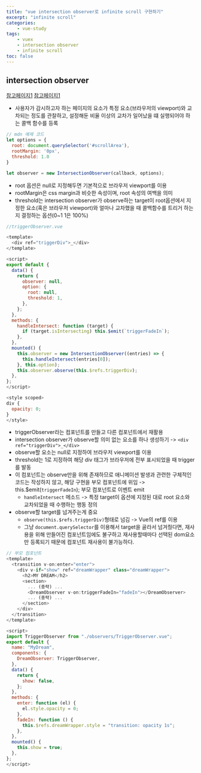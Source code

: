 ```yaml
--- 
title: "vue intersection observer로 infinite scroll 구현하기" 
excerpt: "infinite scroll"
categories: 
    - vue-study
tags: 
    - vuex
    - intersection observer
    - infinite scroll
toc: false
--- 
```

## intersection observer

[참고페이지1](https://codesandbox.io/s/kxm8wlnn85?file=/src/InfiniteScroll.vue:137-146)
[참고페이지1](https://velog.io/@kbpark9898/Vue-intersection-observer%EB%A1%9C-%EC%8A%A4%ED%81%AC%EB%A1%A4-%ED%83%90%EC%A7%80%ED%95%98%EA%B8%B0)

- 사용자가 감시하고자 하는 페이지의 요소가 특정 요소(브라우저의 viewport)와 교차되는 정도를 관찰하고, 설정해둔 비율 이상의 교차가 일어났을 떄 실행되어야 하는 콜백 함수를 등록

```javascript
// mdn 예제 코드
let options = {
  root: document.querySelector('#scrollArea'),
  rootMargin: '0px',
  threshold: 1.0
}

let observer = new IntersectionObserver(callback, options);
```
- root 옵션은 null로 지정해두면 기본적으로 브라우저 viewport를 이용
- rootMargin은 css margin과 비슷한 속성이며, root 속성의 여백을 의미
- threshold는 intersection observer가 observe하는 target이 root옵션에서 지정한 요소(혹은 브라우저 viewport)와 얼마나 교차했을 때 콜백함수를 트리거 하는지 결정하는 옵션(0~1 1은 100%)

```javascript
//triggerObserver.vue

<template>
  <div ref="triggerDiv">_</div>
</template>

<script>
export default {
  data() {
    return {
      observer: null,
      option: {
        root: null,
        threshold: 1,
      },
    };
  },
  methods: {
    handleIntersect: function (target) {
      if (target.isIntersecting) this.$emit(`triggerFadeIn`);
    },
  },
  mounted() {
    this.observer = new IntersectionObserver((entries) => {
      this.handleIntersect(entries[0]);
    }, this.option);
    this.observer.observe(this.$refs.triggerDiv);
  },
};
</script>

<style scoped>
div {
  opacity: 0;
}
</style>
```

- triggerObserver라는 컴포넌트를 만들고 다른 컴포넌트에서 재활용
- intersection observer가 observe할 의미 없는 요소를 하나 생성하기 -> `<div ref="triggerDiv">_</div>`
- observe할 요소는 null로 지정하여 브라우저 viewport를 이용
- threshold는 1로 지정하여 해당 div 태그가 브라우저에 전부 표시되었을 때 trigger를 발동
- 이 컴포넌트는 observe만을 위해 존재하므로 애니메이션 발생과 관련한 구체적인 코드는 작성하지 않고, 해당 구현을 부모 컴포넌트에 위임 -> this.$emit(`triggerFadeIn`); 부모 컴포넌트로 이벤트 emit
  - `handleIntersect` 메소드 -> 특정 target이 옵션에 지정된 대로 root 요소와 교차되었을 때 수행하는 행동 정의
- observe할 target를 넘겨주는게 중요
  - `observe(this.$refs.triggerDiv)`형태로 넘김 -> Vue의 ref를 이용
  - 그냥 `document.querySelector`를 이용해서 target을 골라서 넘겨줬다면, 재사용을 위해 만들어진 컴포넌트임에도 불구하고 재사용할때마다 선택된 dom요소만 등록되기 때문에 컴포넌트 재사용이 불가능하다.

```javascript
// 부모 컴포넌트
<template>
  <transition v-on:enter="enter">
    <div v-if="show" ref="dreamWrapper" class="dreamWrapper">
      <h2>MY DREAM</h2>
      <section>
        ... (중략) ...
        <DreamObserver v-on:triggerFadeIn="fadeIn"></DreamObserver>
        ... (중략) ...
      </section>
    </div>
  </transition>
</template>

<script>
import TriggerObserver from "./observers/TriggerObserver.vue";
export default {
  name: "MyDream",
  components: {
    DreamObserver: TriggerObserver,
  },
  data() {
    return {
      show: false,
    };
  },
  methods: {
    enter: function (el) {
      el.style.opacity = 0;
    },
    fadeIn: function () {
      this.$refs.dreamWrapper.style = "transition: opacity 1s";
    },
  },
  mounted() {
    this.show = true;
  },
};
</script>
```


